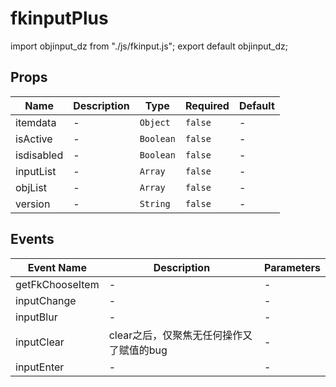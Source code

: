# fkinputPlus

import objinput_dz from "./js/fkinput.js"; export default objinput_dz;

## Props

<!-- @vuese:fkinputPlus:props:start -->
|Name|Description|Type|Required|Default|
|---|---|---|---|---|
|itemdata|-|`Object`|`false`|-|
|isActive|-|`Boolean`|`false`|-|
|isdisabled|-|`Boolean`|`false`|-|
|inputList|-|`Array`|`false`|-|
|objList|-|`Array`|`false`|-|
|version|-|`String`|`false`|-|

<!-- @vuese:fkinputPlus:props:end -->


## Events

<!-- @vuese:fkinputPlus:events:start -->
|Event Name|Description|Parameters|
|---|---|---|
|getFkChooseItem|-|-|
|inputChange|-|-|
|inputBlur|-|-|
|inputClear|clear之后，仅聚焦无任何操作又了赋值的bug|-|
|inputEnter|-|-|

<!-- @vuese:fkinputPlus:events:end -->


